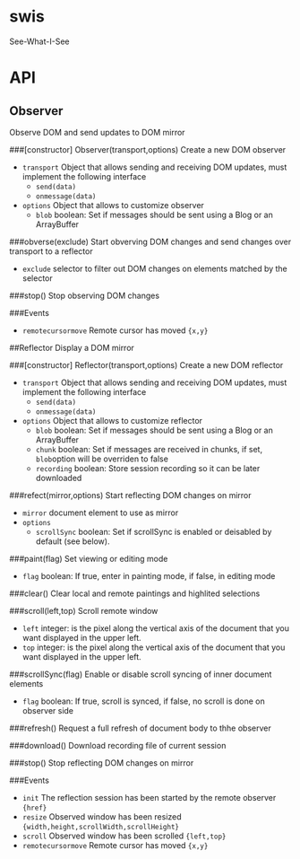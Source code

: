 # swis
See-What-I-See
# API
## Observer
Observe DOM and send updates to DOM mirror

###[constructor] Observer(transport,options)
Create a new DOM observer
 * `transport` Object that allows sending and receiving DOM updates, must implement the following interface
    - `send(data)`
    - `onmessage(data)`
* `options` Object that allows to customize observer
    - `blob` boolean: Set if messages should be sent using a Blog or an ArrayBuffer
 
###obverse(exclude)
Start obverving DOM changes and send changes over transport to a reflector
 * `exclude` selector to filter out DOM changes on elements matched by the selector
 
###stop()
Stop observing DOM changes
 
###Events
 * `remotecursormove` Remote cursor has moved `{x,y}`
 
##Reflector
Display a DOM mirror

###[constructor] Reflector(transport,options)
Create a new DOM reflector
 * `transport` Object that allows sending and receiving DOM updates, must implement the following interface
    - `send(data)`
    - `onmessage(data)`
* `options` Object that allows to customize reflector
    - `blob` boolean: Set if messages should be sent using a Blog or an ArrayBuffer
    - `chunk` boolean: Set if messages are received in chunks, if set, `blob`option will be overriden to false
    - `recording` boolean: Store session recording so it can be later downloaded
    
###refect(mirror,options)
Start reflecting DOM changes on mirror
 * `mirror` document element to use as mirror
 * `options` 
    - `scrollSync` boolean: Set if scrollSync is enabled or deisabled by default (see below).
 
###paint(flag)
Set viewing or editing mode
 * `flag` boolean: If true, enter in painting mode, if false, in editing mode

###clear()
Clear local and remote paintings and highlited selections

###scroll(left,top)
Scroll remote window
 * `left` integer: is the pixel along the vertical axis of the document that you want displayed in the upper left.
 * `top` integer: is the pixel along the vertical axis of the document that you want displayed in the upper left.
 
###scrollSync(flag)
Enable or disable scroll syncing of inner document elements
 * `flag` boolean: If true, scroll is synced, if false, no scroll is done on observer side
 
###refresh()
Request a full refresh of document body to thhe observer

###download()
Download recording file of current session
 
###stop()
Stop reflecting DOM changes on mirror
 
###Events
 * `init` The reflection session has been started by the remote observer `{href}`
 * `resize` Observed window has been resized `{width,height,scrollWidth,scrollHeight}`
 * `scroll` Observed window has been scrolled `{left,top}`
 * `remotecursormove` Remote cursor has moved `{x,y}`
 
